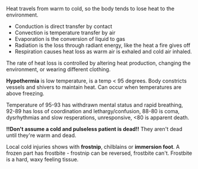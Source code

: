 Heat travels from warm to cold, so the body tends to lose heat to the environment.
- Conduction is direct transfer by contact
- Convection is temperature transfer by air
- Evaporation is the conversion of liquid to gas
- Radiation is the loss through radiant energy, like the heat a fire gives off
- Respiration causes heat loss as warm air is exhaled and cold air inhaled.

The rate of heat loss is controlled by altering heat production, changing the environment, or wearing different clothing.

**Hypothermia** is low temperature, is a temp < 95 degrees. Body constricts vessels and shivers to maintain heat. Can occur when temperatures are above freezing.

Temperature of 95-93 has withdrawn mental status and rapid breathing, 92-89 has loss of coordination and lethargy/confusion, 88-80 is coma, dysrhythmias and slow resperations, unresponsive, <80 is apparent death.

**!!Don't assume a cold and pulseless patient is dead!!** They aren't dead until they're warm and dead.

Local cold injuries shows with **frostnip**, chilblains or **immersion foot**. A frozen part has frostbite - frostnip can be reversed, frostbite can't. Frostbite is a hard, waxy feeling tissue.
